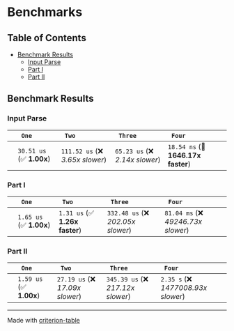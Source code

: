 # Benchmarks

## Table of Contents

- [Benchmark Results](#benchmark-results)
    - [Input Parse ](#input-parse-)
    - [Part I ](#part-i-)
    - [Part II ](#part-ii-)

## Benchmark Results

### Input Parse 

|        | ` One`                   | ` Two`                           | ` Three`                        | ` Four`                             |
|:-------|:-------------------------|:---------------------------------|:--------------------------------|:----------------------------------- |
|        | `30.51 us` (✅ **1.00x**) | `111.52 us` (❌ *3.65x slower*)   | `65.23 us` (❌ *2.14x slower*)   | `18.54 ns` (🚀 **1646.17x faster**)  |

### Part I 

|        | ` One`                  | ` Two`                         | ` Three`                           | ` Four`                              |
|:-------|:------------------------|:-------------------------------|:-----------------------------------|:------------------------------------ |
|        | `1.65 us` (✅ **1.00x**) | `1.31 us` (✅ **1.26x faster**) | `332.48 us` (❌ *202.05x slower*)   | `81.04 ms` (❌ *49246.73x slower*)    |

### Part II 

|        | ` One`                  | ` Two`                           | ` Three`                           | ` Four`                              |
|:-------|:------------------------|:---------------------------------|:-----------------------------------|:------------------------------------ |
|        | `1.59 us` (✅ **1.00x**) | `27.19 us` (❌ *17.09x slower*)   | `345.39 us` (❌ *217.12x slower*)   | `2.35 s` (❌ *1477008.93x slower*)    |

---
Made with [criterion-table](https://github.com/nu11ptr/criterion-table)

